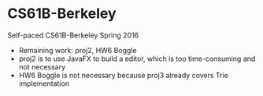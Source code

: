 # CS61B-Berkeley
Self-paced CS61B-Berkeley Spring 2016
* Remaining work: proj2, HW6 Boggle
* proj2 is to use JavaFX to build a editor, which is too time-consuming and not necessary
* HW6 Boggle is not necessary because proj3 already covers Trie implementation
